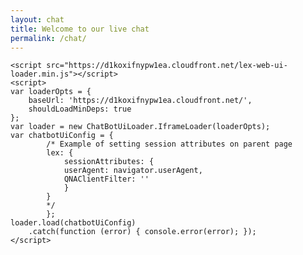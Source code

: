 ```yaml
---
layout: chat
title: Welcome to our live chat
permalink: /chat/
---
```


<div class="container">

    <script src="https://d1koxifnypw1ea.cloudfront.net/lex-web-ui-loader.min.js"></script>
    <script>
    var loaderOpts = {
        baseUrl: 'https://d1koxifnypw1ea.cloudfront.net/',
        shouldLoadMinDeps: true
    };
    var loader = new ChatBotUiLoader.IframeLoader(loaderOpts);
    var chatbotUiConfig = {
            /* Example of setting session attributes on parent page
            lex: {
                sessionAttributes: {
                userAgent: navigator.userAgent,
                QNAClientFilter: ''
                }
            }
            */
            };
    loader.load(chatbotUiConfig)
        .catch(function (error) { console.error(error); });
    </script>
    

</div>